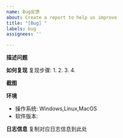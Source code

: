 ```yaml
---
name: Bug反馈
about: Create a report to help us improve
title: "[Bug] "
labels: bug
assignees: ''

---
```


**描述问题**


**如何复现**
复现步骤:
1. 
2. 
3. 
4. 

**截图**


**环境**
 - 操作系统:  Windows,Linux,MacOS
 - 软件版本:


**日志信息**
复制对应日志信息到此处
